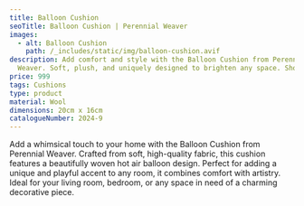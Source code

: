 ```yaml
---
title: Balloon Cushion
seoTitle: Balloon Cushion | Perennial Weaver
images:
  - alt: Balloon Cushion
    path: /_includes/static/img/balloon-cushion.avif
description: Add comfort and style with the Balloon Cushion from Perennial
  Weaver. Soft, plush, and uniquely designed to brighten any space. Shop now!
price: 999
tags: Cushions
type: product
material: Wool
dimensions: 20cm x 16cm
catalogueNumber: 2024-9
---
```

Add a whimsical touch to your home with the Balloon Cushion from Perennial Weaver. Crafted from soft, high-quality fabric, this cushion features a beautifully woven hot air balloon design. Perfect for adding a unique and playful accent to any room, it combines comfort with artistry. Ideal for your living room, bedroom, or any space in need of a charming decorative piece.
